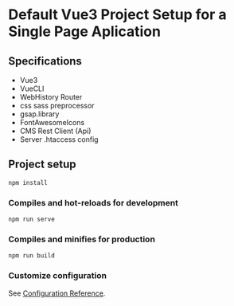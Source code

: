 # Default Vue3 Project Setup for a Single Page Aplication

## Specifications
- Vue3
- VueCLI
- WebHistory Router
- css sass preprocessor
- gsap.library
- FontAwesomeIcons
- CMS Rest Client (Api)
- Server .htaccess config

## Project setup
```
npm install
```

### Compiles and hot-reloads for development
```
npm run serve
```

### Compiles and minifies for production
```
npm run build
```

### Customize configuration
See [Configuration Reference](https://cli.vuejs.org/config/).

